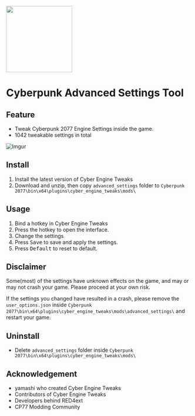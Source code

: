 <a href="https://www.buymeacoffee.com/mingm"><img src="https://img.buymeacoffee.com/button-api/?text=Buy me a coffee&emoji=&slug=mingm&button_colour=FF5F5F&font_colour=ffffff&font_family=Comic&outline_colour=000000&coffee_colour=FFDD00" width="180px"></a>

# Cyberpunk Advanced Settings Tool

## Feature
- Tweak Cyberpunk 2077 Engine Settings inside the game.
- 1042 tweakable settings in total

![Imgur](https://i.imgur.com/Em9ujhU.gif)

## Install
1. Install the latest version of Cyber Engine Tweaks
2. Download and unzip, then copy `advanced_settings` folder to `Cyberpunk 2077\bin\x64\plugins\cyber_engine_tweaks\mods\`

## Usage
1. Bind a hotkey in Cyber Engine Tweaks
2. Press the hotkey to open the interface.
3. Change the settings
4. Press <kbd>Save</kbd> to save and apply the settings.
5. Press <kbd>Default</kbd> to reset to default.

## Disclaimer
Some(most) of the settings have unknown effects on the game, and may or may not crash your game.
Please proceed at your own risk.

If the settings you changed have resulted in a crash, please remove the `user_options.json` inside `Cyberpunk 2077\bin\x64\plugins\cyber_engine_tweaks\mods\advanced_settings\` and restart your game.


## Uninstall
- Delete `advanced_settings` folder inside `Cyberpunk 2077\bin\x64\plugins\cyber_engine_tweaks\mods\`

## Acknowledgement
- yamashi who created Cyber Engine Tweaks
- Contributors of Cyber Engine Tweaks
- Developers behind RED4ext
- CP77 Modding Community
